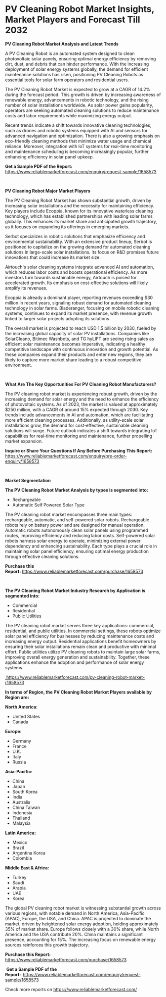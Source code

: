 <p><h1>PV Cleaning Robot Market Insights, Market Players and Forecast Till 2032</h1></p><p><strong>PV Cleaning Robot Market Analysis and Latest Trends</strong></p>
<p><p>A PV Cleaning Robot is an automated system designed to clean photovoltaic solar panels, ensuring optimal energy efficiency by removing dirt, dust, and debris that can hinder performance. With the increasing deployment of solar energy systems globally, the demand for efficient maintenance solutions has risen, positioning PV Cleaning Robots as essential tools for solar farm operators and residential users.</p><p>The PV Cleaning Robot Market is expected to grow at a CAGR of 14.2% during the forecast period. This growth is driven by increasing awareness of renewable energy, advancements in robotic technology, and the rising number of solar installations worldwide. As solar power gains popularity, operators are seeking automated cleaning solutions to reduce maintenance costs and labor requirements while maximizing energy output.</p><p>Recent trends indicate a shift towards innovative cleaning technologies, such as drones and robotic systems equipped with AI and sensors for advanced navigation and optimization. There is also a growing emphasis on eco-friendly cleaning methods that minimize water usage and chemical reliance. Moreover, integration with IoT systems for real-time monitoring and maintenance scheduling is becoming increasingly popular, further enhancing efficiency in solar panel upkeep.</p></p>
<p><strong>Get a Sample PDF of the Report:&nbsp;</strong> <a href="https://www.reliablemarketforecast.com/enquiry/request-sample/1658573?utm_campaign=3503&utm_medium=2&utm_source=Github&utm_content=ia&utm_term=08042025&utm_id=pv-cleaning-robot">https://www.reliablemarketforecast.com/enquiry/request-sample/1658573</a></p>
<p>&nbsp;</p>
<p><strong>PV Cleaning Robot Major Market Players</strong></p>
<p><p>The PV Cleaning Robot Market has shown substantial growth, driven by increasing solar installations and the necessity for maintaining efficiency. Key players include Ecoppia, known for its innovative waterless cleaning technology, which has established partnerships with leading solar farms globally. This enhances its market share and anticipated growth trajectory, as it focuses on expanding its offerings in emerging markets.</p><p>Serbot specializes in robotic solutions that emphasize efficiency and environmental sustainability. With an extensive product lineup, Serbot is positioned to capitalize on the growing demand for automated cleaning solutions in large-scale solar installations. Its focus on R&D promises future innovations that could increase its market size.</p><p>Airtouch's solar cleaning systems integrate advanced AI and automation, which reduces labor costs and boosts operational efficiency. As more investors turn towards sustainable energy, Airtouch is poised for accelerated growth. Its emphasis on cost-effective solutions will likely amplify its revenues.</p><p>Ecoppia is already a dominant player, reporting revenues exceeding $30 million in recent years, signaling robust demand for automated cleaning technology in solar farms. Bladeranger, focusing on mobile robotic cleaning systems, continues to expand its market presence, with revenue growth linked to larger solar projects adopting its solutions.</p><p>The overall market is projected to reach USD 1.5 billion by 2030, fueled by the increasing global capacity of solar PV installations. Companies like SolarCleano, Bitimec Washbots, and TG hyLIFT are seeing rising sales as efficient solar maintenance becomes imperative, indicating a healthy competitive landscape with continuous innovation and growth potential. As these companies expand their products and enter new regions, they are likely to capture more market share leading to a robust competitive environment.</p></p>
<p>&nbsp;</p>
<p><strong>What Are The Key Opportunities For PV Cleaning Robot Manufacturers?</strong></p>
<p><p>The PV cleaning robot market is experiencing robust growth, driven by the increasing demand for solar energy and the need to enhance the efficiency of photovoltaic systems. As of 2023, the market is valued at approximately $250 million, with a CAGR of around 15% expected through 2030. Key trends include advancements in AI and automation, which are facilitating more efficient cleaning processes. Additionally, as utility-scale solar installations grow, the demand for cost-effective, sustainable cleaning solutions will surge. Future outlook indicates a shift towards integrating IoT capabilities for real-time monitoring and maintenance, further propelling market expansion.</p></p>
<p><strong>Inquire or Share Your Questions If Any Before Purchasing This Report:</strong> <a href="https://www.reliablemarketforecast.com/enquiry/pre-order-enquiry/1658573?utm_campaign=3503&utm_medium=2&utm_source=Github&utm_content=ia&utm_term=08042025&utm_id=pv-cleaning-robot">https://www.reliablemarketforecast.com/enquiry/pre-order-enquiry/1658573</a></p>
<p>&nbsp;</p>
<p><strong>Market Segmentation</strong></p>
<p><strong>The PV Cleaning Robot Market Analysis by types is segmented into:</strong></p>
<p><ul><li>Rechargeable</li><li>Automatic Self Powered Solar Type</li></ul></p>
<p><p>The PV cleaning robot market encompasses three main types: rechargeable, automatic, and self-powered solar robots. Rechargeable robots rely on battery power and are designed for manual operation. Automatic robots autonomously clean solar panels using programmed routes, improving efficiency and reducing labor costs. Self-powered solar robots harness solar energy to operate, minimizing external power dependency and enhancing sustainability. Each type plays a crucial role in maintaining solar panel efficiency, ensuring optimal energy production through effective cleaning solutions.</p></p>
<p><strong>Purchase this Report:&nbsp;</strong><a href="https://www.reliablemarketforecast.com/purchase/1658573?utm_campaign=3503&utm_medium=2&utm_source=Github&utm_content=ia&utm_term=08042025&utm_id=pv-cleaning-robot">https://www.reliablemarketforecast.com/purchase/1658573</a></p>
<p>&nbsp;</p>
<p><strong>The PV Cleaning Robot Market Industry Research by Application is segmented into:</strong></p>
<p><ul><li>Commercial</li><li>Residential</li><li>Public Utilities</li></ul></p>
<p><p>The PV cleaning robot market serves three key applications: commercial, residential, and public utilities. In commercial settings, these robots optimize solar panel efficiency for businesses by reducing maintenance costs and increasing energy output. Residential applications benefit homeowners by ensuring their solar installations remain clean and productive with minimal effort. Public utilities utilize PV cleaning robots to maintain large solar farms, improving overall energy generation and sustainability. Together, these applications enhance the adoption and performance of solar energy systems.</p></p>
<p><a href="https://www.reliablemarketforecast.com/pv-cleaning-robot-market-r1658573?utm_campaign=3503&utm_medium=2&utm_source=Github&utm_content=ia&utm_term=08042025&utm_id=pv-cleaning-robot">&nbsp;https://www.reliablemarketforecast.com/pv-cleaning-robot-market-r1658573</a></p>
<p><strong>In terms of Region, the PV Cleaning Robot Market Players available by Region are:</strong></p>
<p>
    <p> <strong> North America: </strong>
        <ul>
            <li>United States</li>
            <li>Canada</li>
        </ul>
        </p> 
    <p> <strong> Europe: </strong>
        <ul>
            <li>Germany</li>
            <li>France</li>
            <li>U.K.</li>
            <li>Italy</li>
            <li>Russia</li>
        </ul>
        </p> 
    <p> <strong> Asia-Pacific: </strong>
        <ul>
            <li>China</li>
            <li>Japan</li>
            <li>South Korea</li>
            <li>India</li>
            <li>Australia</li>
            <li>China Taiwan</li>
            <li>Indonesia</li>
            <li>Thailand</li>
            <li>Malaysia</li>
        </ul>
        </p> 
    <p> <strong> Latin America: </strong>
        <ul>
            <li>Mexico</li>
            <li>Brazil</li>
            <li>Argentina Korea</li>
            <li>Colombia</li>
        </ul>
        </p> 
    <p> <strong> Middle East & Africa: </strong>
        <ul>
            <li>Turkey</li>
            <li>Saudi</li>
            <li>Arabia</li>
            <li>UAE</li>
            <li>Korea</li>
        </ul>
    </p>
    </p>
<p><p>The global PV cleaning robot market is witnessing substantial growth across various regions, with notable demand in North America, Asia-Pacific (APAC), Europe, the USA, and China. APAC is projected to dominate the market, driven by heightened solar energy adoption, holding approximately 35% of market share. Europe follows closely with a 30% share, while North America and the USA contribute 20%. China maintains a significant presence, accounting for 15%. The increasing focus on renewable energy sources reinforces this growth trajectory.</p></p>
<p><strong>Purchase this Report: </strong><a href="https://www.reliablemarketforecast.com/purchase/1658573?utm_campaign=3503&utm_medium=2&utm_source=Github&utm_content=ia&utm_term=08042025&utm_id=pv-cleaning-robot">https://www.reliablemarketforecast.com/purchase/1658573</a></p>
<p>&nbsp;<strong>Get a Sample PDF of the Report:&nbsp;&nbsp;</strong><a href="https://www.reliablemarketforecast.com/enquiry/request-sample/1658573?utm_campaign=3503&utm_medium=2&utm_source=Github&utm_content=ia&utm_term=08042025&utm_id=pv-cleaning-robot">https://www.reliablemarketforecast.com/enquiry/request-sample/1658573</a></p>
<p><strong></strong></p>
<p>Check more reports on <a href="https://www.reliablemarketforecast.com/?utm_campaign=3503&utm_medium=2&utm_source=Github&utm_content=ia&utm_term=08042025&utm_id=pv-cleaning-robot">https://www.reliablemarketforecast.com/</a></p>